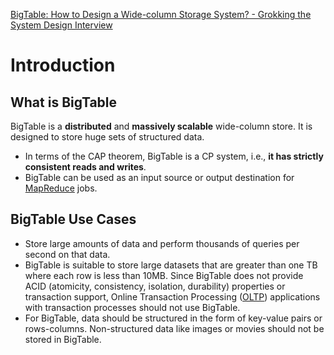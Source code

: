[BigTable: How to Design a Wide-column Storage System? - Grokking the System Design Interview ](https://www.educative.io/courses/grokking-adv-system-design-intvw/mEG04BK3M79)

# Introduction
## What is BigTable
BigTable is a **distributed** and **massively scalable** wide-column store. It is designed to store huge sets of structured data.
 -	In terms of the CAP theorem, BigTable is a CP system, i.e., **it has strictly consistent reads and writes**.
 -	BigTable can be used as an input source or output destination for [MapReduce](https://hadoop.apache.org/docs/r1.2.1/mapred_tutorial.html) jobs.

## BigTable Use Cases
 - Store large amounts of data and perform thousands of queries per second on that data.
 -	BigTable is suitable to store large datasets that are greater than one TB where each row is less than 10MB. Since BigTable does not provide ACID (atomicity, consistency, isolation, durability) properties or transaction support, Online Transaction Processing ([OLTP](https://en.wikipedia.org/wiki/Online_transaction_processing)) applications with transaction processes should not use BigTable.
 -	For BigTable, data should be structured in the form of key-value pairs or rows-columns. Non-structured data like images or movies should not be stored in BigTable.


<!--stackedit_data:
eyJoaXN0b3J5IjpbLTIwNTIzNjc4MjksLTE2NzEyODkwMjcsLT
IwODg3NDY2MTJdfQ==
-->